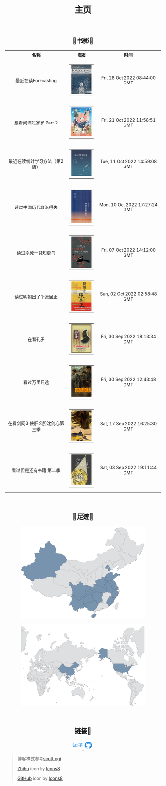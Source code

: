 <h1 style="text-align:center;">主页</h1>

<br>

<h2 style="text-align:center;">🐳书影🐳</h2>

<!-- MOVIE_TRACKER_START --><!-- REMOVE_MARK --> <table style="text-align:center;" align="center"> <tr> <th>名称</th> <th>海报</th> <th>时间</th> </tr> <tr> <td>最近在读Forecasting</td> <td><table style="text-align:center;" align="center"><tr> <td width="80px"><a href="https://book.douban.com/subject/30251454/" title="Forecasting"> <img alt="Forecasting" src="./assets/image/posters/215.jpg" /></a></td> </tr></table></td> <td>Fri, 28 Oct 2022 08:44:00 GMT</td> </tr> <tr> <td>想看间谍过家家 Part 2</td> <td><table style="text-align:center;" align="center"><tr> <td width="80px"><a href="https://movie.douban.com/subject/35724582/" title="SPY×FAMILY 第2クール"> <img alt="SPY×FAMILY 第2クール" src="./assets/image/posters/507.jpg" /></a></td> </tr></table></td> <td>Fri, 21 Oct 2022 11:58:51 GMT</td> </tr> <tr> <td>最近在读统计学习方法（第2版）</td> <td><table style="text-align:center;" align="center"><tr> <td width="80px"><a href="https://book.douban.com/subject/33437381/" title="统计学习方法（第2版）"> <img alt="统计学习方法（第2版）" src="./assets/image/posters/789.jpg" /></a></td> </tr></table></td> <td>Tue, 11 Oct 2022 14:59:08 GMT</td> </tr> <tr> <td>读过中国历代政治得失</td> <td><table style="text-align:center;" align="center"><tr> <td width="80px"><a href="https://book.douban.com/subject/11229072/" title="中国历代政治得失"> <img alt="中国历代政治得失" src="./assets/image/posters/1060.jpg" /></a></td> </tr></table></td> <td>Mon, 10 Oct 2022 17:27:24 GMT</td> </tr> <tr> <td>读过杀死一只知更鸟</td> <td><table style="text-align:center;" align="center"><tr> <td width="80px"><a href="https://book.douban.com/subject/26879778/" title="杀死一只知更鸟"> <img alt="杀死一只知更鸟" src="./assets/image/posters/1329.jpg" /></a></td> </tr></table></td> <td>Fri, 07 Oct 2022 14:12:00 GMT</td> </tr> <tr> <td>读过明朝出了个张居正</td> <td><table style="text-align:center;" align="center"><tr> <td width="80px"><a href="https://book.douban.com/subject/2041282/" title="明朝出了个张居正"> <img alt="明朝出了个张居正" src="./assets/image/posters/1600.jpg" /></a></td> </tr></table></td> <td>Sun, 02 Oct 2022 02:58:48 GMT</td> </tr> <tr> <td>在看孔子</td> <td><table style="text-align:center;" align="center"><tr> <td width="80px"><a href="https://movie.douban.com/subject/2988910/" title="孔子"> <img alt="孔子" src="./assets/image/posters/1854.jpg" /></a></td> </tr></table></td> <td>Fri, 30 Sep 2022 18:13:34 GMT</td> </tr> <tr> <td>看过万里归途</td> <td><table style="text-align:center;" align="center"><tr> <td width="80px"><a href="https://movie.douban.com/subject/26654184/" title="万里归途"> <img alt="万里归途" src="./assets/image/posters/2115.jpg" /></a></td> </tr></table></td> <td>Fri, 30 Sep 2022 12:43:48 GMT</td> </tr> <tr> <td>在看剑网3·侠肝义胆沈剑心第三季</td> <td><table style="text-align:center;" align="center"><tr> <td width="80px"><a href="https://movie.douban.com/subject/35198625/" title="剑网3·侠肝义胆沈剑心第三季"> <img alt="剑网3·侠肝义胆沈剑心第三季" src="./assets/image/posters/2406.jpg" /></a></td> </tr></table></td> <td>Sat, 17 Sep 2022 16:25:30 GMT</td> </tr> <tr> <td>看过但是还有书籍 第二季</td> <td><table style="text-align:center;" align="center"><tr> <td width="80px"><a href="https://movie.douban.com/subject/35295845/" title="但是还有书籍 第二季"> <img alt="但是还有书籍 第二季" src="./assets/image/posters/2685.jpg" /></a></td> </tr></table></td> <td>Sat, 03 Sep 2022 19:11:44 GMT</td> </tr> </table><!-- MOVIE_TRACKER_END -->

<br>

<h2 style="text-align:center;">🐳足迹🐳</h2>

<p style="text-align:center;"> <img src="./assets/image/china_map.png" width="400px"> </p>

<p style="text-align:center;"> <img src="./assets/image/world_map.png" width="400px"> </p>

<br>

<h2 style="text-align:center;">链接🔗</h2>

<p style="text-align:center;"><a href="https://www.zhihu.com/people/Cathode" target="_blank" alt="Zhihu" title="Zhihu"> <img src="./assets/image/zhihu-512.png" width="32px"/> </a>
<a href="https://github.com/reskipper" target="_blank" alt="GitHub" title="GitHub"> <img src="./assets/image/github-512.png" width="32px"/> </a></p>

> 博客样式参考[]()<a target="_blank" href="https://scottcgi.github.io/">scott.cgi</a>
>
> <a target="_blank" href="https://icons8.com/icon/2Sk9rPFlL-fu/zhihu">Zhihu</a> icon by <a target="_blank" href="https://icons8.com">Icons8</a>
>
> <a target="_blank" href="https://icons8.com/icon/16318/github">GitHub</a> icon by <a target="_blank" href="https://icons8.com">Icons8</a>

